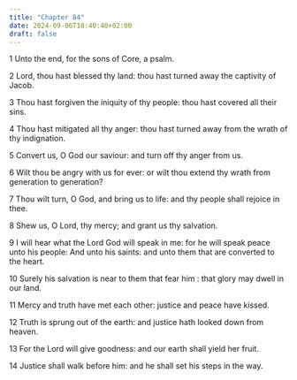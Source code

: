 ```yaml
---
title: "Chapter 84"
date: 2024-09-06T18:40:40+02:00
draft: false
---
```




1 Unto the end, for the sons of Core, a psalm.

2 Lord, thou hast blessed thy land: thou hast turned away the captivity of Jacob.

3 Thou hast forgiven the iniquity of thy people: thou hast covered all their sins.

4 Thou hast mitigated all thy anger: thou hast turned away from the wrath of thy indignation.

5 Convert us, O God our saviour: and turn off thy anger from us.

6 Wilt thou be angry with us for ever: or wilt thou extend thy wrath from generation to generation?

7 Thou wilt turn, O God, and bring us to life: and thy people shall rejoice in thee.

8 Shew us, O Lord, thy mercy; and grant us thy salvation.

9 I will hear what the Lord God will speak in me: for he will speak peace unto his people: And unto his saints: and unto them that are converted to the heart.

10 Surely his salvation is near to them that fear him : that glory may dwell in our land.

11 Mercy and truth have met each other: justice and peace have kissed.

12 Truth is sprung out of the earth: and justice hath looked down from heaven.

13 For the Lord will give goodness: and our earth shall yield her fruit.

14 Justice shall walk before him: and he shall set his steps in the way.

